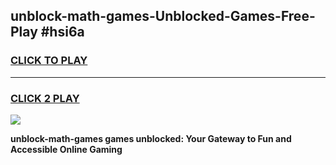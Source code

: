 
## unblock-math-games-Unblocked-Games-Free-Play #hsi6a
<h3>
<a href="https://us.freeplayer.one?title=unblock-math-games&ref=9M">CLICK TO PLAY</a></h3>
<hr>

<h3>
<a href="https://us.freeplayer.one?title=unblock-math-games&ref=9M">CLICK 2 PLAY</a>
  
</h3>

<a href="https://us.freeplayer.one?title=unblock-math-games&ref=9M"><img src="https://clearcache.store/games.png"></a>


**unblock-math-games games unblocked: Your Gateway to Fun and Accessible Online Gaming**
